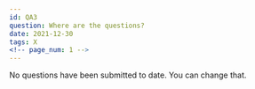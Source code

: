 ```yaml
---
id: QA3
question: Where are the questions?
date: 2021-12-30
tags: X
<!-- page_num: 1 -->
---
```


No questions have been submitted to date. You can change that.